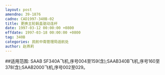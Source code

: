 ```yaml
---
layout: post
amendno: 39-1876
cadno: CAD1997-340B-02
title: 更换主轮毂盖驱动连杆
date: 1997-03-12 00:00:00 +0800
effdate: 1997-03-18 00:00:00 +0800
tag: 340B
categories: 民航中南管理局适航处
author: 赵燕莉
---
```


##适用范围:
SAAB SF340A飞机,序号004至159(含);SAAB340B飞机,序号160至378(含);SAAB2000飞机,序号002至029。

